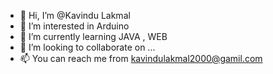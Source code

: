 - 👋 Hi, I’m @Kavindu Lakmal
- 👀 I’m interested in Arduino
- 🌱 I’m currently learning JAVA , WEB 
- 💞️ I’m looking to collaborate on ...
- 📫 You can reach me from kavindulakmal2000@gamil.com

<!---
KavinduLakmal2000/KavinduLakmal2000 is a ✨ special ✨ repository because its `README.md` (this file) appears on your GitHub profile.
You can click the Preview link to take a look at your changes.
--->
